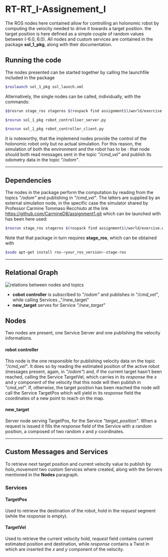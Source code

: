 # RT-RT_I-Assignement_I

The ROS nodes here contained allow for controlling an holonomic robot by computing the velocity needed to drive it towards a target position.
the target position is here defined as a simple couple of random values between (-6.0, 6.0).
All nodes and custom services are contained in the package **sol_1_pkg**, along with their documentation.

## Running the code

The nodes presented can be started together by calling the launchfile included in the package

```bash
$roslaunch sol_1_pkg sol_launch.xml
```

Alternatively, the single nodes can be called, individually, with the commands:

```bash
$$rosrun stage_ros stageros $(rospack find assignment1)/world/exercise.world

$rosrun sol_1_pkg robot_controlloer_server.py

$rosrun sol_1_pkg robot_controller_client.py
```

It is noteworthy, that the implemend nodes provide the control of the holonomic robot only but no actual simulation.
For this reason, the simulation of both the environment and the robot has to be : that node should both read
messages sent in the topic _"/cmd_vel"_ and publish its odometry data in the
topic _"/odom"_.

---------

## Dependencies

The nodes in the package perform the computation by reading from the topics _"/odom"_ and publishing in _"/cmd_vel"_.
The latters are supplied by an external simulation node, in the specific case the simulator shared by Professor Carmine
Tommaso Recchiuto at the link https://github.com/CarmineD8/assignment1.git which can be 
launched with has been here used:

```bash
$rosrun stage_ros stageros $(rospack find assignment1)/world/exercise.world
```
Note that that package in turn requires **stage_ros**, which can be obtained with
```bash
$sudo apt-get install ros-<your_ros_version>-stage-ros
```

---------

## Relational Graph

![relations between nodes and topics](mages/Sol_1.png)
- **cobot controller** is subscribed to _"/odom"_ and publishes in _"/cmd_vel"_, while 
	calling Services _"/new_target"
- **new_target** serves for Service _"/new_target"_

## Nodes

Two nodes are present, one Service Server and one publishing the velocity
informations.

#### robot controller

This node is the one responsible for publishing velocity data on the topic _"/cmd_vel"_.
It does so by reading the estimated position of the active robot (messages present, 
again, in _"/odom"_) and, if the current target hasn't been reached, calling the Service
TargetVel, which carries in its _response_ the _x_ and _y_ component of the velocity that
this node will then publish in _"cmd_vel"_. If, otherwise, the target position has been
reached the node will call the Service TargetPos which will yield in its _response_ field
the coordinates of a new point to reach on the map.

#### new_target

Server node serving TargetPos, for the Service _"target_position"_. When a request is issued 
it fills the _response_ field of the Service with a random position, a composed of two random 
_x_ and _y_ coordinates.

---------

## Custom Messages and Services

To retrieve next target position and current velocity value to publish by _holo_movement_ two
custom Services where created, along with the Servers mentioned in the **Nodes** paragraph.

### Services

#### TargetPos

Used to retrieve the destination of the robot, hold in the _request_ segment (while the _response_ is empty).

#### TargetVel

Used to retrieve the current velocity hold, _request_ field contains current estimated position and destination,
while _response_ contains a Twist in which are inserted the _x_ and _y_ component of the velocity.


